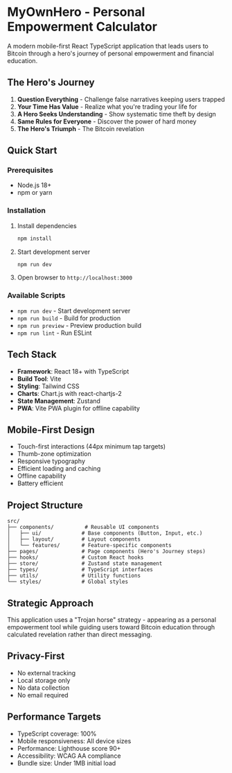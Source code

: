# MyOwnHero - Personal Empowerment Calculator

A modern mobile-first React TypeScript application that leads users to Bitcoin through a hero's journey of personal empowerment and financial education.

## The Hero's Journey

1. **Question Everything** - Challenge false narratives keeping users trapped
2. **Your Time Has Value** - Realize what you're trading your life for  
3. **A Hero Seeks Understanding** - Show systematic time theft by design
4. **Same Rules for Everyone** - Discover the power of hard money
5. **The Hero's Triumph** - The Bitcoin revelation

## Quick Start

### Prerequisites
- Node.js 18+
- npm or yarn

### Installation

1. Install dependencies
   ```bash
   npm install
   ```

2. Start development server
   ```bash
   npm run dev
   ```

3. Open browser to `http://localhost:3000`

### Available Scripts

- `npm run dev` - Start development server
- `npm run build` - Build for production  
- `npm run preview` - Preview production build
- `npm run lint` - Run ESLint

## Tech Stack

- **Framework**: React 18+ with TypeScript
- **Build Tool**: Vite
- **Styling**: Tailwind CSS
- **Charts**: Chart.js with react-chartjs-2
- **State Management**: Zustand
- **PWA**: Vite PWA plugin for offline capability

## Mobile-First Design

- Touch-first interactions (44px minimum tap targets)
- Thumb-zone optimization
- Responsive typography  
- Efficient loading and caching
- Offline capability
- Battery efficient

## Project Structure

```
src/
├── components/          # Reusable UI components
│   ├── ui/             # Base components (Button, Input, etc.)
│   ├── layout/         # Layout components  
│   └── features/       # Feature-specific components
├── pages/              # Page components (Hero's Journey steps)
├── hooks/              # Custom React hooks
├── store/              # Zustand state management
├── types/              # TypeScript interfaces
├── utils/              # Utility functions
└── styles/             # Global styles
```

## Strategic Approach

This application uses a "Trojan horse" strategy - appearing as a personal empowerment tool while guiding users toward Bitcoin education through calculated revelation rather than direct messaging.

## Privacy-First

- No external tracking
- Local storage only
- No data collection
- No email required

## Performance Targets

- TypeScript coverage: 100%
- Mobile responsiveness: All device sizes
- Performance: Lighthouse score 90+
- Accessibility: WCAG AA compliance
- Bundle size: Under 1MB initial load 